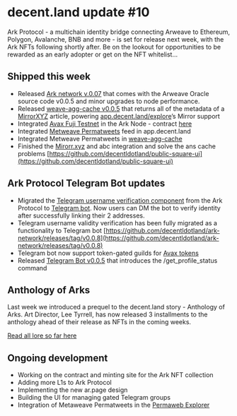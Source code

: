 # decent.land update #10

Ark Protocol - a multichain identity bridge connecting Arweave to Ethereum, Polygon, Avalanche, BNB and more - is set for release next week, with the Ark NFTs following shortly after. Be on the lookout for opportunities to be rewarded as an early adopter or get on the NFT whitelist…

## Shipped this week

* Released [Ark network v.0.07](https://github.com/decentldotland/ark-network/compare/v0.0.6...v0.0.7) that comes with the Arweave Oracle source code v0.0.5 and minor upgrades to node performance.
* Released [weave-agg-cache v0.0.5](https://github.com/decentldotland/weave-agg-cache/releases/tag/v0.0.5) that returns all of the metadata of a [MirrorXYZ](https://mirror.xyz/) article, powering [app.decent.land/explore](https://app.decent.land/explore)’s Mirror support 
* Integrated [Avax Fuji Testnet](https://github.com/decentldotland/ark-network/releases/tag/v0.0.9) in the Ark Node - contract [here](https://testnet.snowtrace.io/address/0xdE44d3fB118E0f007f2C0D8fFFE98b994383949A)
* Integrated [Metweave Permatweets](https://github.com/decentldotland/weave-aggregator/releases/tag/v0.3.7) feed in app.decent.land
* Integrated Metweave Permatweets in [weave-agg-cache](https://github.com/decentldotland/weave-agg-cache/releases/tag/v0.0.6)
* Finished the [Mirorr.xyz](https://mirror.xyz/) and abc integration and solve the ans cache problems [https://github.com/decentldotland/public-square-ui](https://github.com/decentldotland/public-square-ui)

## Ark Protocol Telegram Bot updates

* Migrated the [Telegram username verification component](https://github.com/decentldotland/ark-network#additional-verification-telegram) from the Ark Protocol to [Telegram bot](https://github.com/decentldotland/ark-network-bot/compare/v0.0.2...v0.0.3). Now users can DM the bot to verify identity after successfully linking their 2 addresses. 
* Telegram username validity verification has been fully migrated as a functionality to Telegram bot [https://github.com/decentldotland/ark-network/releases/tag/v0.0.8](https://github.com/decentldotland/ark-network/releases/tag/v0.0.8)
* Telegram bot now support token-gated guilds for [Avax tokens](https://github.com/decentldotland/ark-network-bot/releases/tag/v0.0.4)
* Released [Telegram Bot v0.0.5](https://github.com/decentldotland/ark-network-bot/releases/tag/v0.0.5) that introduces the /get_profile_status command

## Anthology of Arks

Last week we introduced a prequel to the decent.land story - Anthology of Arks. Art Director, Lee Tyrrell, has now released 3 installments to the anthology ahead of their release as NFTs in the coming weeks.

[Read all lore so far here](https://leetyrrell.medium.com/)

## Ongoing development

* Working on the contract and minting site for the Ark NFT collection 
* Adding more L1s to Ark Protocol 
* Implementing the new ar.page design 
* Building the UI for managing gated Telegram groups
* Integration of Metaweave Permatweets in the [Permaweb Explorer](https://app.decent.land/explore)
